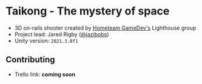 # Taikong - The mystery of space

- 3D on-rails shooter created by [Hometeam GameDev's](https://hometeamgamedev.com/) Lighthouse group
- Project lead: Jared Rigby ([@jazibobs](https://www.github.com/jazibobs))
- Unity version: `2021.3.8f1`

## Contributing

- Trello link: **coming soon**
